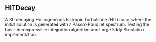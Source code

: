 ## HITDecay
A 3D decaying Homogeneous Isotropic Turbulence (HIT) case, where the initial solution is generated with a Passot-Pouquet spectrum. Testing the basic incompressible
integration algorithm and Large Eddy Simulation implementation.
